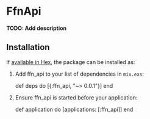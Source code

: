 # FfnApi

**TODO: Add description**

## Installation

If [available in Hex](https://hex.pm/docs/publish), the package can be installed as:

  1. Add ffn_api to your list of dependencies in `mix.exs`:

        def deps do
          [{:ffn_api, "~> 0.0.1"}]
        end

  2. Ensure ffn_api is started before your application:

        def application do
          [applications: [:ffn_api]]
        end

